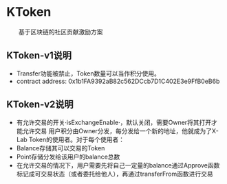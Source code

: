 # KToken
&emsp;&emsp;基于区块链的社区贡献激励方案

## KToken-v1说明
- Transfer功能被禁止，Token数量可以当作积分使用。
- contract address: 0x1b1FA9392aB82c562DCcb7D1C402E3e9FfB0eB6b

## KToken-v2说明
- 有允许交易的开关·isExchangeEnable·，默认关闭，需要Owner将其打开才能允许交易
用户积分由Owner分发，每分发给一个新的地址，他就成为了X-Lab Token的使用者。对于每个使用者：
- Balance存储其可以交易的Token
- Point存储分发给该用户的balance总数
- 在允许交易的情况下，用户需要先将自己一定量的balance通过Approve函数标记成可交易状态（或者委托给他人），再通过transferFrom函数进行交易
